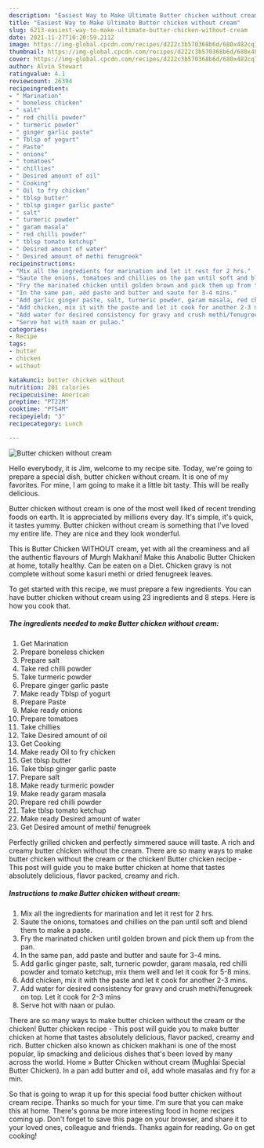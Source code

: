 ```yaml
---
description: "Easiest Way to Make Ultimate Butter chicken without cream"
title: "Easiest Way to Make Ultimate Butter chicken without cream"
slug: 6213-easiest-way-to-make-ultimate-butter-chicken-without-cream
date: 2021-11-27T10:20:59.211Z
image: https://img-global.cpcdn.com/recipes/d222c3b570368b6d/680x482cq70/butter-chicken-without-cream-recipe-main-photo.jpg
thumbnail: https://img-global.cpcdn.com/recipes/d222c3b570368b6d/680x482cq70/butter-chicken-without-cream-recipe-main-photo.jpg
cover: https://img-global.cpcdn.com/recipes/d222c3b570368b6d/680x482cq70/butter-chicken-without-cream-recipe-main-photo.jpg
author: Alvin Stewart
ratingvalue: 4.1
reviewcount: 26394
recipeingredient:
- " Marination"
- " boneless chicken"
- " salt"
- " red chilli powder"
- " turmeric powder"
- " ginger garlic paste"
- " Tblsp of yogurt"
- " Paste"
- " onions"
- " tomatoes"
- " chillies"
- " Desired amount of oil"
- " Cooking"
- " Oil to fry chicken"
- " tblsp butter"
- " tblsp ginger garlic paste"
- " salt"
- " turmeric powder"
- " garam masala"
- " red chilli powder"
- " tblsp tomato ketchup"
- " Desired amount of water"
- " Desired amount of methi fenugreek"
recipeinstructions:
- "Mix all the ingredients for marination and let it rest for 2 hrs."
- "Saute the onions, tomatoes and chillies on the pan until soft and blend them to make a paste."
- "Fry the marinated chicken until golden brown and pick them up from the pan."
- "In the same pan, add paste and butter and saute for 3-4 mins."
- "Add garlic ginger paste, salt, turneric powder, garam masala, red chilli powder and tomato ketchup, mix them well and let it cook for 5-8 mins."
- "Add chicken, mix it with the paste and let it cook for another 2-3 mins."
- "Add water for desired consistency for gravy and crush methi/fenugreek on top. Let it cook for 2-3 mins"
- "Serve hot with naan or pulao."
categories:
- Recipe
tags:
- butter
- chicken
- without

katakunci: butter chicken without 
nutrition: 201 calories
recipecuisine: American
preptime: "PT22M"
cooktime: "PT54M"
recipeyield: "3"
recipecategory: Lunch

---
```



![Butter chicken without cream](https://img-global.cpcdn.com/recipes/d222c3b570368b6d/680x482cq70/butter-chicken-without-cream-recipe-main-photo.jpg)

Hello everybody, it is Jim, welcome to my recipe site. Today, we're going to prepare a special dish, butter chicken without cream. It is one of my favorites. For mine, I am going to make it a little bit tasty. This will be really delicious.

Butter chicken without cream is one of the most well liked of recent trending foods on earth. It is appreciated by millions every day. It's simple, it's quick, it tastes yummy. Butter chicken without cream is something that I've loved my entire life. They are nice and they look wonderful.

This is Butter Chicken WITHOUT cream, yet with all the creaminess and all the authentic flavours of Murgh Makhani! Make this Anabolic Butter Chicken at home, totally healthy. Can be eaten on a Diet. Chicken gravy is not complete without some kasuri methi or dried fenugreek leaves.


To get started with this recipe, we must prepare a few ingredients. You can have butter chicken without cream using 23 ingredients and 8 steps. Here is how you cook that.

<!--inarticleads1-->

##### The ingredients needed to make Butter chicken without cream:

1. Get  Marination
1. Prepare  boneless chicken
1. Prepare  salt
1. Take  red chilli powder
1. Take  turmeric powder
1. Prepare  ginger garlic paste
1. Make ready  Tblsp of yogurt
1. Prepare  Paste
1. Make ready  onions
1. Prepare  tomatoes
1. Take  chillies
1. Take  Desired amount of oil
1. Get  Cooking
1. Make ready  Oil to fry chicken
1. Get  tblsp butter
1. Take  tblsp ginger garlic paste
1. Prepare  salt
1. Make ready  turmeric powder
1. Make ready  garam masala
1. Prepare  red chilli powder
1. Take  tblsp tomato ketchup
1. Make ready  Desired amount of water
1. Get  Desired amount of methi/ fenugreek


Perfectly grilled chicken and perfectly simmered sauce will taste. A rich and creamy butter chicken without the cream. There are so many ways to make butter chicken without the cream or the chicken! Butter chicken recipe - This post will guide you to make butter chicken at home that tastes absolutely delicious, flavor packed, creamy and rich. 

<!--inarticleads2-->

##### Instructions to make Butter chicken without cream:

1. Mix all the ingredients for marination and let it rest for 2 hrs.
1. Saute the onions, tomatoes and chillies on the pan until soft and blend them to make a paste.
1. Fry the marinated chicken until golden brown and pick them up from the pan.
1. In the same pan, add paste and butter and saute for 3-4 mins.
1. Add garlic ginger paste, salt, turneric powder, garam masala, red chilli powder and tomato ketchup, mix them well and let it cook for 5-8 mins.
1. Add chicken, mix it with the paste and let it cook for another 2-3 mins.
1. Add water for desired consistency for gravy and crush methi/fenugreek on top. Let it cook for 2-3 mins
1. Serve hot with naan or pulao.


There are so many ways to make butter chicken without the cream or the chicken! Butter chicken recipe - This post will guide you to make butter chicken at home that tastes absolutely delicious, flavor packed, creamy and rich. Butter chicken also known as chicken makhani is one of the most popular, lip smacking and delicious dishes that&#39;s been loved by many across the world. Home » Butter Chicken without cream (Mughlai Special Butter Chicken). In a pan add butter and oil, add whole masalas and fry for a min. 

So that is going to wrap it up for this special food butter chicken without cream recipe. Thanks so much for your time. I'm sure that you can make this at home. There's gonna be more interesting food in home recipes coming up. Don't forget to save this page on your browser, and share it to your loved ones, colleague and friends. Thanks again for reading. Go on get cooking!
